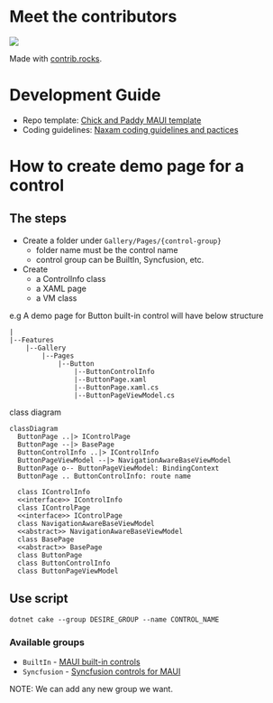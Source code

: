 # Meet the contributors
<a href="https://github.com/Strypper/MAUIsland/graphs/contributors">
  <img src="https://contrib.rocks/image?repo=Strypper/MAUIsland" />
</a>

Made with [contrib.rocks](https://contrib.rocks).
# Development Guide
- Repo template: [Chick and Paddy MAUI template](https://github.com/tuyen-vuduc/chick-and-paddy-dotnet-maui)
- Coding guidelines: [Naxam coding guidelines and pactices](https://github.com/NAXAM/guidelines-n-practices)

# How to create demo page for a control

## The steps
- Create a folder under `Gallery/Pages/{control-group}`
  - folder name must be the control name
  - control group can be BuiltIn, Syncfusion, etc.
- Create
  - a ControlInfo class
  - a XAML page
  - a VM class

e.g A demo page for Button built-in control will have below structure
```
|
|--Features
    |--Gallery
        |--Pages
            |--Button
                |--ButtonControlInfo
                |--ButtonPage.xaml
                |--ButtonPage.xaml.cs
                |--ButtonPageViewModel.cs
```

class diagram
```mermaid
classDiagram
  ButtonPage ..|> IControlPage
  ButtonPage --|> BasePage
  ButtonControlInfo ..|> IControlInfo
  ButtonPageViewModel --|> NavigationAwareBaseViewModel
  ButtonPage o-- ButtonPageViewModel: BindingContext
  ButtonPage .. ButtonControlInfo: route name

  class IControlInfo
  <<interface>> IControlInfo
  class IControlPage
  <<interface>> IControlPage
  class NavigationAwareBaseViewModel
  <<abstract>> NavigationAwareBaseViewModel
  class BasePage
  <<abstract>> BasePage
  class ButtonPage
  class ButtonControlInfo
  class ButtonPageViewModel
```

## Use script

```
dotnet cake --group DESIRE_GROUP --name CONTROL_NAME
```

### Available groups
- `BuiltIn` - [MAUI built-in controls](https://learn.microsoft.com/en-us/dotnet/maui/user-interface/controls/?view=net-maui-7.0)
- `Syncfusion` - [Syncfusion controls for MAUI](https://www.syncfusion.com/maui-controls)

NOTE: We can add any new group we want.
